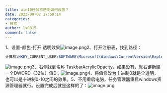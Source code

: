```yaml
---
title: win10任务栏透明如何设置？
date: 2023-09-07 17:59:14
categories:
- 日常
author: lx0815
comment: false
---
```


1、设置-颜色-打开 透明效果![image.png](https://cdn.jsdelivr.net/gh/zrgzs/images@main/images/20230907220524.jpg)2、打开注册表，找到路径：
```latex
计算机\HKEY_CURRENT_USER\SOFTWARE\Microsoft\Windows\CurrentVersion\Explorer\Advanced
```
![image.png](https://cdn.jsdelivr.net/gh/zrgzs/images@main/images/20230907220527.jpg)3、右侧找到名称 TaskbarAcrylicOpacity，如果没有，就右键新建一个DWORD（32位）值D；![image.png](https://cdn.jsdelivr.net/gh/zrgzs/images@main/images/20230907220530.jpg)4、将值修改为十进制0就是全透明，也可以是十进制0-10之间的效果。5、不用重启电脑，任务管理器重启windows资源管理器就行。设置完成后就是这样的了：![image.png](https://cdn.jsdelivr.net/gh/zrgzs/images@main/images/20230907220533.jpg)
